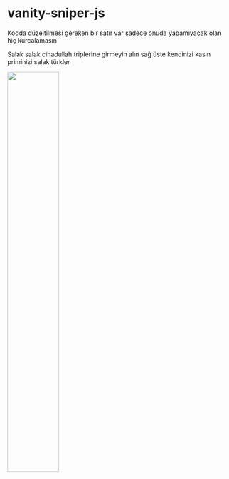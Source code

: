 # vanity-sniper-js
Kodda düzeltilmesi gereken bir satır var sadece onuda yapamıyacak olan hiç kurcalamasın

Salak salak cihadullah triplerine girmeyin alın sağ üste kendinizi kasın priminizi salak türkler

<a href="https://discord.com/users/1240674682819055616">
    <img src="https://lanyard.cnrad.dev/api/1240674682819055616?bg=bb2c71&idleMessage=I%20never%20lose.%20I%20either%20win%20or%20learn&borderRadius=20px&showDisplayName=true&hideDecoration=true&animatedDecoration=true&animated=true&hideClan=true&hideBadges=false&hideActivity=false&theme=light&hideSpotify=true&hideStatus=true" width="48%">
  </a>
</p>
